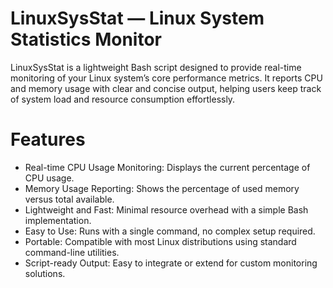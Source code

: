 # LinuxSysStat — Linux System Statistics Monitor
LinuxSysStat is a lightweight Bash script designed to provide real-time monitoring of your Linux system’s core performance metrics. It reports CPU and memory usage with clear and concise output, helping users keep track of system load and resource consumption effortlessly.

# Features

- Real-time CPU Usage Monitoring: Displays the current percentage of CPU usage.
- Memory Usage Reporting: Shows the percentage of used memory versus total available.
- Lightweight and Fast: Minimal resource overhead with a simple Bash implementation.
- Easy to Use: Runs with a single command, no complex setup required.
- Portable: Compatible with most Linux distributions using standard command-line utilities.
- Script-ready Output: Easy to integrate or extend for custom monitoring solutions.

